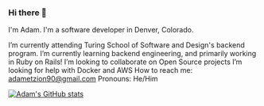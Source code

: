 ### Hi there 👋

I'm Adam. I'm a software developer in Denver, Colorado.

I’m currently attending Turing School of Software and Design's backend program.
I’m currently learning backend engineering, and primarily working in Ruby on Rails!
I’m looking to collaborate on Open Source projects
I’m looking for help with Docker and AWS
How to reach me: adametzion90@gmail.com
Pronouns: He/Him

[![Adam's GitHub stats](https://github-readme-stats.vercel.app/api?username=aetzion1)](https://github.com/aetzion1/github-readme-stats)
